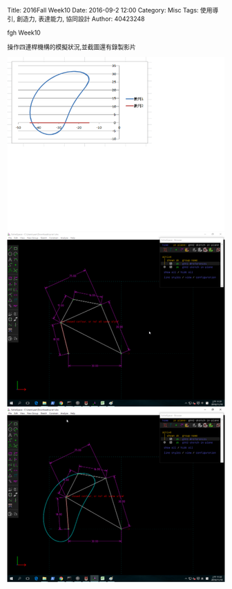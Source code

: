 Title: 2016Fall Week10
Date: 2016-09-2 12:00
Category: Misc
Tags: 使用導引, 創造力, 表達能力, 協同設計
Author: 40423248

fgh Week10

操作四連桿機構的模擬狀況,並截圖還有錄製影片

<img src="./../data/SSmotion.png" width= "800" />

<img src="./../data/SSmotion1.png" width= "800" />

<img src="./../data/SSmotion2.png" width= "800" />

